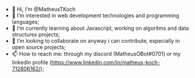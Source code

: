 - 👋 Hi, I’m @MatheusTKoch
- 👀 I’m interested in web development technologies and programming languages;
- 🌱 I’m currently learning about Javascript, working on algoritms and data structures projects;
- 💞️ I’m looking to collaborate on anyway i can contribute, especially in open source projects;
- 📫 How to reach me: through my discord (MatheusOBot#0701) or my linkedin profile (https://www.linkedin.com/in/matheus-koch-712806162/);

<!---
MatheusTKoch/MatheusTKoch is a ✨ special ✨ repository because its `README.md` (this file) appears on your GitHub profile.
You can click the Preview link to take a look at your changes.
--->
